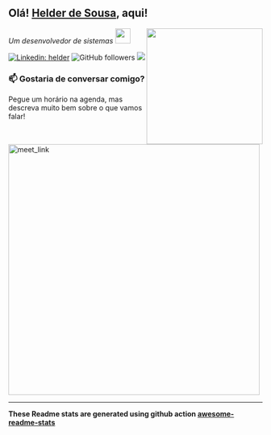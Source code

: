 <h2>Olá! <u>Helder de Sousa</u>, aqui!</h2>
<img align='right' src="https://media.giphy.com/media/M9gbBd9nbDrOTu1Mqx/giphy.gif" width="230">
<p><em>Um desenvolvedor de sistemas
</a><img src="https://media.giphy.com/media/WUlplcMpOCEmTGBtBW/giphy.gif" width="30">
</em></p>

[![Linkedin: helder](https://img.shields.io/badge/-helder-blue?style=flat-square&logo=Linkedin&logoColor=white&link=https://www.linkedin.com/in/helder-de-sousa)]([https://www.linkedin.com/in/anmol098/](https://www.linkedin.com/in/helder-de-sousa))
![GitHub followers](https://img.shields.io/github/followers/anmol098?label=Follow&style=social)
![](https://visitor-badge.glitch.me/badge?page_id=anmol098.anmol098)

### 📫 Gostaria de conversar comigo?

Pegue um horário na agenda, mas descreva muito bem sobre o que vamos falar!

<a href="https://calendly.com/andridus/30min" target="_blank"><img width="498" alt="meet_link" src="https://user-images.githubusercontent.com/15426564/144297439-f530f383-e73e-41e0-9914-a9b7d3f432e5.png"></a>

---
<!--START_SECTION:waka-->
<!--END_SECTION:waka-->

**These Readme stats are generated using github action [awesome-readme-stats](https://github.com/anmol098/waka-readme-stats)**
